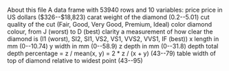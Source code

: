 About this file
A data frame with 53940 rows and 10 variables:
price
price in US dollars (\$326--\$18,823)
carat
weight of the diamond (0.2--5.01)
cut
quality of the cut (Fair, Good, Very Good, Premium, Ideal)
color
diamond colour, from J (worst) to D (best)
clarity
a measurement of how clear the diamond is (I1 (worst), SI2, SI1, VS2, VS1, VVS2, VVS1, IF (best))
x
length in mm (0--10.74)
y
width in mm (0--58.9)
z
depth in mm (0--31.8)
depth
total depth percentage = z / mean(x, y) = 2 * z / (x + y) (43--79)
table
width of top of diamond relative to widest point (43--95)
